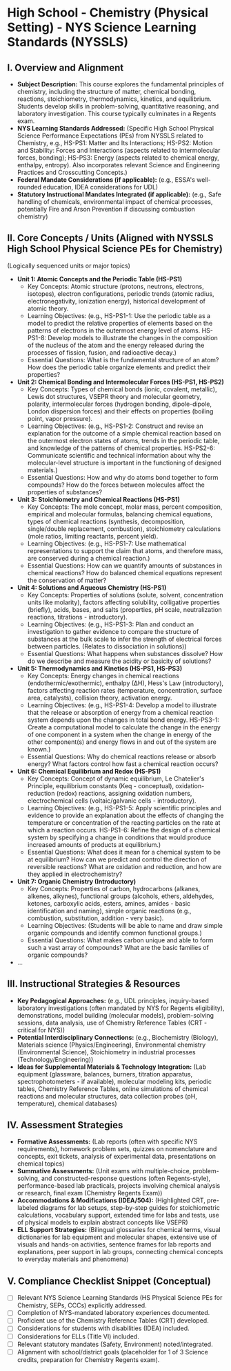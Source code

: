 # High School - Chemistry (Physical Setting) - NYS Science Learning Standards (NYSSLS)

## I. Overview and Alignment
*   **Subject Description:** This course explores the fundamental principles of chemistry, including the structure of matter, chemical bonding, reactions, stoichiometry, thermodynamics, kinetics, and equilibrium. Students develop skills in problem-solving, quantitative reasoning, and laboratory investigation. This course typically culminates in a Regents exam.
*   **NYS Learning Standards Addressed:** (Specific High School Physical Science Performance Expectations (PEs) from NYSSLS related to Chemistry, e.g., HS-PS1: Matter and Its Interactions; HS-PS2: Motion and Stability: Forces and Interactions (aspects related to intermolecular forces, bonding); HS-PS3: Energy (aspects related to chemical energy, enthalpy, entropy). Also incorporates relevant Science and Engineering Practices and Crosscutting Concepts.)
*   **Federal Mandate Considerations (if applicable):** (e.g., ESSA's well-rounded education, IDEA considerations for UDL)
*   **Statutory Instructional Mandates Integrated (if applicable):** (e.g., Safe handling of chemicals, environmental impact of chemical processes, potentially Fire and Arson Prevention if discussing combustion chemistry)

## II. Core Concepts / Units (Aligned with NYSSLS High School Physical Science PEs for Chemistry)
(Logically sequenced units or major topics)
*   **Unit 1: Atomic Concepts and the Periodic Table (HS-PS1)**
    *   Key Concepts: Atomic structure (protons, neutrons, electrons, isotopes), electron configurations, periodic trends (atomic radius, electronegativity, ionization energy), historical development of atomic theory.
    *   Learning Objectives: (e.g., HS-PS1-1: Use the periodic table as a model to predict the relative properties of elements based on the patterns of electrons in the outermost energy level of atoms. HS-PS1-8: Develop models to illustrate the changes in the composition of the nucleus of the atom and the energy released during the processes of fission, fusion, and radioactive decay.)
    *   Essential Questions: What is the fundamental structure of an atom? How does the periodic table organize elements and predict their properties?
*   **Unit 2: Chemical Bonding and Intermolecular Forces (HS-PS1, HS-PS2)**
    *   Key Concepts: Types of chemical bonds (ionic, covalent, metallic), Lewis dot structures, VSEPR theory and molecular geometry, polarity, intermolecular forces (hydrogen bonding, dipole-dipole, London dispersion forces) and their effects on properties (boiling point, vapor pressure).
    *   Learning Objectives: (e.g., HS-PS1-2: Construct and revise an explanation for the outcome of a simple chemical reaction based on the outermost electron states of atoms, trends in the periodic table, and knowledge of the patterns of chemical properties. HS-PS2-6: Communicate scientific and technical information about why the molecular-level structure is important in the functioning of designed materials.)
    *   Essential Questions: How and why do atoms bond together to form compounds? How do the forces between molecules affect the properties of substances?
*   **Unit 3: Stoichiometry and Chemical Reactions (HS-PS1)**
    *   Key Concepts: The mole concept, molar mass, percent composition, empirical and molecular formulas, balancing chemical equations, types of chemical reactions (synthesis, decomposition, single/double replacement, combustion), stoichiometry calculations (mole ratios, limiting reactants, percent yield).
    *   Learning Objectives: (e.g., HS-PS1-7: Use mathematical representations to support the claim that atoms, and therefore mass, are conserved during a chemical reaction.)
    *   Essential Questions: How can we quantify amounts of substances in chemical reactions? How do balanced chemical equations represent the conservation of matter?
*   **Unit 4: Solutions and Aqueous Chemistry (HS-PS1)**
    *   Key Concepts: Properties of solutions (solute, solvent, concentration units like molarity), factors affecting solubility, colligative properties (briefly), acids, bases, and salts (properties, pH scale, neutralization reactions, titrations - introductory).
    *   Learning Objectives: (e.g., HS-PS1-3: Plan and conduct an investigation to gather evidence to compare the structure of substances at the bulk scale to infer the strength of electrical forces between particles. (Relates to dissociation in solutions))
    *   Essential Questions: What happens when substances dissolve? How do we describe and measure the acidity or basicity of solutions?
*   **Unit 5: Thermodynamics and Kinetics (HS-PS1, HS-PS3)**
    *   Key Concepts: Energy changes in chemical reactions (endothermic/exothermic), enthalpy (∆H), Hess's Law (introductory), factors affecting reaction rates (temperature, concentration, surface area, catalysts), collision theory, activation energy.
    *   Learning Objectives: (e.g., HS-PS1-4: Develop a model to illustrate that the release or absorption of energy from a chemical reaction system depends upon the changes in total bond energy. HS-PS3-1: Create a computational model to calculate the change in the energy of one component in a system when the change in energy of the other component(s) and energy flows in and out of the system are known.)
    *   Essential Questions: Why do chemical reactions release or absorb energy? What factors control how fast a chemical reaction occurs?
*   **Unit 6: Chemical Equilibrium and Redox (HS-PS1)**
    *   Key Concepts: Concept of dynamic equilibrium, Le Chatelier's Principle, equilibrium constants (Keq - conceptual), oxidation-reduction (redox) reactions, assigning oxidation numbers, electrochemical cells (voltaic/galvanic cells - introductory).
    *   Learning Objectives: (e.g., HS-PS1-5: Apply scientific principles and evidence to provide an explanation about the effects of changing the temperature or concentration of the reacting particles on the rate at which a reaction occurs. HS-PS1-6: Refine the design of a chemical system by specifying a change in conditions that would produce increased amounts of products at equilibrium.)
    *   Essential Questions: What does it mean for a chemical system to be at equilibrium? How can we predict and control the direction of reversible reactions? What are oxidation and reduction, and how are they applied in electrochemistry?
*   **Unit 7: Organic Chemistry (Introductory)**
    *   Key Concepts: Properties of carbon, hydrocarbons (alkanes, alkenes, alkynes), functional groups (alcohols, ethers, aldehydes, ketones, carboxylic acids, esters, amines, amides - basic identification and naming), simple organic reactions (e.g., combustion, substitution, addition - very basic).
    *   Learning Objectives: (Students will be able to name and draw simple organic compounds and identify common functional groups.)
    *   Essential Questions: What makes carbon unique and able to form such a vast array of compounds? What are the basic families of organic compounds?
*   ...

## III. Instructional Strategies & Resources
*   **Key Pedagogical Approaches:** (e.g., UDL principles, inquiry-based laboratory investigations (often mandated by NYS for Regents eligibility), demonstrations, model building (molecular models), problem-solving sessions, data analysis, use of Chemistry Reference Tables (CRT - critical for NYS))
*   **Potential Interdisciplinary Connections:** (e.g., Biochemistry (Biology), Materials science (Physics/Engineering), Environmental chemistry (Environmental Science), Stoichiometry in industrial processes (Technology/Engineering))
*   **Ideas for Supplemental Materials & Technology Integration:** (Lab equipment (glassware, balances, burners, titration apparatus, spectrophotometers - if available), molecular modeling kits, periodic tables, Chemistry Reference Tables, online simulations of chemical reactions and molecular structures, data collection probes (pH, temperature), chemical databases)

## IV. Assessment Strategies
*   **Formative Assessments:** (Lab reports (often with specific NYS requirements), homework problem sets, quizzes on nomenclature and concepts, exit tickets, analysis of experimental data, presentations on chemical topics)
*   **Summative Assessments:** (Unit exams with multiple-choice, problem-solving, and constructed-response questions (often Regents-style), performance-based lab practicals, projects involving chemical analysis or research, final exam (Chemistry Regents Exam))
*   **Accommodations & Modifications (IDEA/504):** (Highlighted CRT, pre-labeled diagrams for lab setups, step-by-step guides for stoichiometric calculations, vocabulary support, extended time for labs and tests, use of physical models to explain abstract concepts like VSEPR)
*   **ELL Support Strategies:** (Bilingual glossaries for chemical terms, visual dictionaries for lab equipment and molecular shapes, extensive use of visuals and hands-on activities, sentence frames for lab reports and explanations, peer support in lab groups, connecting chemical concepts to everyday materials and phenomena)

## V. Compliance Checklist Snippet (Conceptual)
*   [ ] Relevant NYS Science Learning Standards (HS Physical Science PEs for Chemistry, SEPs, CCCs) explicitly addressed.
*   [ ] Completion of NYS-mandated laboratory experiences documented.
*   [ ] Proficient use of the Chemistry Reference Tables (CRT) developed.
*   [ ] Considerations for students with disabilities (IDEA) included.
*   [ ] Considerations for ELLs (Title VI) included.
*   [ ] Relevant statutory mandates (Safety, Environment) noted/integrated.
*   [ ] Alignment with school/district goals (placeholder for 1 of 3 Science credits, preparation for Chemistry Regents exam).
